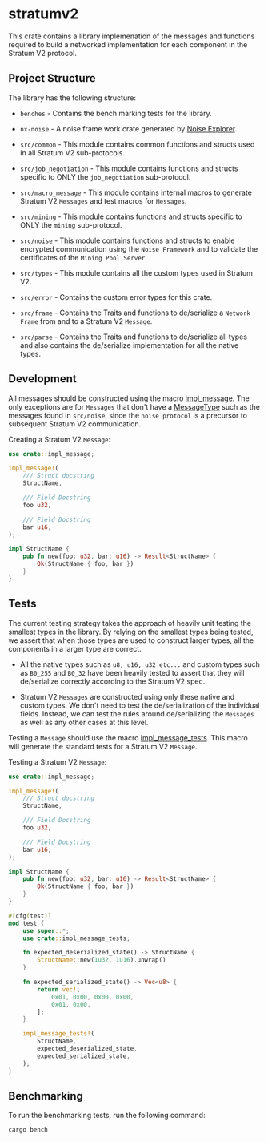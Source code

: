 # stratumv2

This crate contains a library implemenation of the messages and functions
required to build a networked implementation for each component in the Stratum V2
protocol.

## Project Structure


The library has the following structure:

- `benches` - Contains the bench marking tests for the library.

- `nx-noise` - A noise frame work crate generated by [Noise Explorer](https://noiseexplorer.com/).

- `src/common` - This module contains common functions and structs used in all
Stratum V2 sub-protocols.

- `src/job_negotiation` - This module contains functions and structs specific to
ONLY the `job_negotiation` sub-protocol.

- `src/macro_message` - This module contains internal macros to generate
Stratum V2 `Messages` and test macros for `Messages`.

- `src/mining` - This module contains functions and structs specific to
ONLY the `mining` sub-protocol.

- `src/noise` - This module contains functions and structs to enable encrypted
communication using the `Noise Framework` and to validate the certificates of the
`Mining Pool Server`.

- `src/types` - This module contains all the custom types used in Stratum V2.

- `src/error` - Contains the custom error types for this crate.

- `src/frame` - Contains the Traits and functions to de/serialize a `Network Frame`
from and to a Stratum V2 `Message`.

- `src/parse` - Contains the Traits and functions to de/serialize all types and
also contains the de/serialize implementation for all the native types.

## Development

All messages should be constructed using the macro [impl_message](./src/macro_message/message.rs).
The only exceptions are for `Messages` that don't have a [MessageType](./src/types/message_type.rs) such as the messages
found in `src/noise`, since the `noise protocol` is a precursor to subsequent Stratum V2 communication.

Creating a Stratum V2 `Message`:

```rust
use crate::impl_message;

impl_message!(
    /// Struct docstring
    StructName,

    /// Field Docstring
    foo u32,

    /// Field Docstring
    bar u16,
);

impl StructName {
    pub fn new(foo: u32, bar: u16) -> Result<StructName> {
        Ok(StructName { foo, bar })
    }
}
```

## Tests

The current testing strategy takes the approach of heavily unit testing the
smallest types in the library. By relying on the smallest types being tested,
we assert that when those types are used to construct larger types, all the
components in a larger type are correct.

- All the native types such as `u8, u16, u32 etc...` and custom types such as
`B0_255` and `B0_32` have been heavily tested to assert that they will
de/serialize correctly according to the Stratum V2 spec.

- Stratum V2 `Messages` are constructed using only these native and custom types.
We don't need to test the de/serialization of the individual fields. Instead,
we can test the rules around de/serializing the `Messages` as well as any other
cases at this level.

Testing a `Message` should use the macro [impl_message_tests](./src/macro_message/message.rs).
This macro will generate the standard tests for a Stratum V2 `Message`.

Testing a Stratum V2 `Message`:

```rust
use crate::impl_message;

impl_message!(
    /// Struct docstring
    StructName,

    /// Field Docstring
    foo u32,

    /// Field Docstring
    bar u16,
);

impl StructName {
    pub fn new(foo: u32, bar: u16) -> Result<StructName> {
        Ok(StructName { foo, bar })
    }
}

#[cfg(test)]
mod test {
    use super::*;
    use crate::impl_message_tests;

    fn expected_deserialized_state() -> StructName {
        StructName::new(1u32, 1u16).unwrap()
    }

    fn expected_serialized_state() -> Vec<u8> {
        return vec![
            0x01, 0x00, 0x00, 0x00,
            0x01, 0x00,
        ];
    }

    impl_message_tests!(
        StructName,
        expected_deserialized_state,
        expected_serialized_state,
    );
}

```

## Benchmarking

To run the benchmarking tests, run the following command:

```
cargo bench
```

